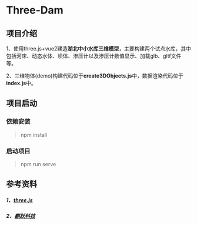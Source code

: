 # Three-Dam

## 项目介绍

 1、使用three.js+vue2建造**湖北中小水库三维模型**，主要构建两个试点水库，其中包括河床、动态水体、坝体、渗压计以及渗压计数值显示、加载glb、gltf文件等。   

 2、三维物体(demo)构建代码位于**create3DObjects.js**中，数据渲染代码位于**index.js**中。

## 项目启动

### 依赖安装

> npm install

### 启动项目

> npm run serve

## 参考资料

##### 1、[three.js](https://threejs.org/)

##### 2、[麒跃科技](https://www.three3d.cn/)
